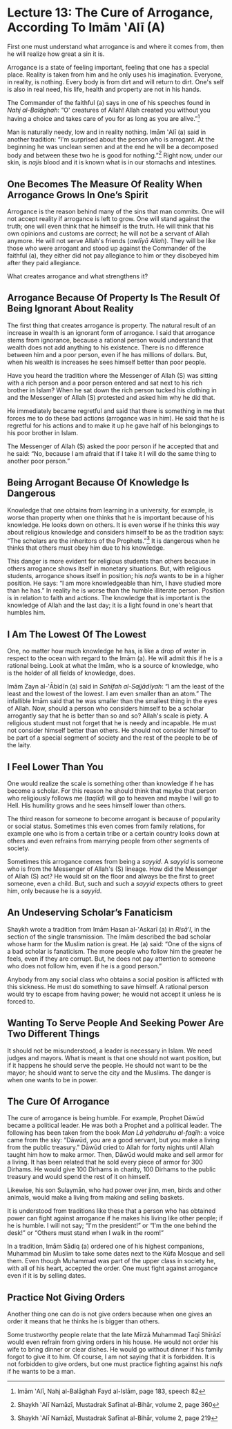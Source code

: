 Lecture 13: The Cure of Arrogance, According To Imām ‛Alī (A)
=============================================================

First one must understand what arrogance is and where it comes from,
then he will realize how great a sin it is.

Arrogance is a state of feeling important, feeling that one has a
special place. Reality is taken from him and he only uses his
imagination. Everyone, in reality, is nothing. Every body is from dirt
and will return to dirt. One's self is also in real need, his life,
health and property are not in his hands.

The Commander of the faithful (a) says in one of his speeches found in
*Nahj al-Balāghah*: “O' creatures of Allah! Allah created you without
you having a choice and takes care of you for as long as you are
alive.”[^1]

Man is naturally needy, low and in reality nothing. Imām ‛Alī (a) said
in another tradition: “I'm surprised about the person who is arrogant.
At the beginning he was unclean semen and at the end he will be a
decomposed body and between these two he is good for nothing.”[^2] Right
now, under our skin, is *najis* blood and it is known what is in our
stomachs and intestines.

One Becomes The Measure Of Reality When Arrogance Grows In One’s Spirit
-----------------------------------------------------------------------

Arrogance is the reason behind many of the sins that man commits. One
will not accept reality if arrogance is left to grow. One will stand
against the truth; one will even think that he himself is the truth. He
will think that his own opinions and customs are correct; he will not be
a servant of Allah anymore. He will not serve Allah's friends (*awlīyā
Allah*). They will be like those who were arrogant and stood up against
the Commander of the faithful (a), they either did not pay allegiance to
him or they disobeyed him after they paid allegiance.

What creates arrogance and what strengthens it?

Arrogance Because Of Property Is The Result Of Being Ignorant About Reality
---------------------------------------------------------------------------

The first thing that creates arrogance is property. The natural result
of an increase in wealth is an ignorant form of arrogance. I said that
arrogance stems from ignorance, because a rational person would
understand that wealth does not add anything to his existence. There is
no difference between him and a poor person, even if he has millions of
dollars. But, when his wealth is increases he sees himself better than
poor people.

Have you heard the tradition where the Messenger of Allah (S) was
sitting with a rich person and a poor person entered and sat next to his
rich brother in Islam? When he sat down the rich person tucked his
clothing in and the Messenger of Allah (S) protested and asked him why
he did that.

He immediately became regretful and said that there is something in me
that forces me to do these bad actions (arrogance was in him). He said
that he is regretful for his actions and to make it up he gave half of
his belongings to his poor brother in Islam.

The Messenger of Allah (S) asked the poor person if he accepted that and
he said: “No, because I am afraid that if I take it I will do the same
thing to another poor person.”

Being Arrogant Because Of Knowledge Is Dangerous
------------------------------------------------

Knowledge that one obtains from learning in a university, for example,
is worse than property when one thinks that he is important because of
his knowledge. He looks down on others. It is even worse if he thinks
this way about religious knowledge and considers himself to be as the
tradition says: “The scholars are the inheritors of the Prophets.”[^3]
It is dangerous when he thinks that others must obey him due to his
knowledge.

This danger is more evident for religious students than others because
in others arrogance shows itself in monetary situations. But, with
religious students, arrogance shows itself in position; his *nafs* wants
to be in a higher position. He says: “I am more knowledgeable than him,
I have studied more than he has.” In reality he is worse than the humble
illiterate person. Position is in relation to faith and actions. The
knowledge that is important is the knowledge of Allah and the last day;
it is a light found in one's heart that humbles him.

I Am The Lowest Of The Lowest
-----------------------------

One, no matter how much knowledge he has, is like a drop of water in
respect to the ocean with regard to the Imām (a). He will admit this if
he is a rational being. Look at what the Imām, who is a source of
knowledge, who is the holder of all fields of knowledge, does.

Imām Zayn al-‛Ābidīn (a) said in *Sahīfah al-Sajjādīyah*: “I am the
least of the least and the lowest of the lowest. I am even smaller than
an atom.” The infallible Imām said that he was smaller than the smallest
thing in the eyes of Allah. Now, should a person who considers himself
to be a scholar arrogantly say that he is better than so and so? Allah's
scale is piety. A religious student must not forget that he is needy and
incapable. He must not consider himself better than others. He should
not consider himself to be part of a special segment of society and the
rest of the people to be of the laity.

I Feel Lower Than You
---------------------

One would realize the scale is something other than knowledge if he has
become a scholar. For this reason he should think that maybe that person
who religiously follows me (*taqlīd*) will go to heaven and maybe I will
go to Hell. His humility grows and he sees himself lower than others.

The third reason for someone to become arrogant is because of popularity
or social status. Sometimes this even comes from family relations, for
example one who is from a certain tribe or a certain country looks down
at others and even refrains from marrying people from other segments of
society.

Sometimes this arrogance comes from being a *sayyid*. A *sayyid* is
someone who is from the Messenger of Allah's (S) lineage. How did the
Messenger of Allah (S) act? He would sit on the floor and always be the
first to greet someone, even a child. But, such and such a *sayyid*
expects others to greet him, only because he is a *sayyid*.

An Undeserving Scholar’s Fanaticism
-----------------------------------

Shaykh wrote a tradition from Imām Hasan al-‛Askarī (a) in *Risā'l*, in
the section of the single transmission. The Imām described the bad
scholar whose harm for the Muslim nation is great. He (a) said: “One of
the signs of a bad scholar is fanaticism. The more people who follow him
the greater he feels, even if they are corrupt. But, he does not pay
attention to someone who does not follow him, even if he is a good
person.”

Anybody from any social class who obtains a social position is afflicted
with this sickness. He must do something to save himself. A rational
person would try to escape from having power; he would not accept it
unless he is forced to.

Wanting To Serve People And Seeking Power Are Two Different Things
------------------------------------------------------------------

It should not be misunderstood, a leader is necessary in Islam. We need
judges and mayors. What is meant is that one should not want position,
but if it happens he should serve the people. He should not want to be
the mayor; he should want to serve the city and the Muslims. The danger
is when one wants to be in power.

The Cure Of Arrogance
---------------------

The cure of arrogance is being humble. For example, Prophet Dāwūd became
a political leader. He was both a Prophet and a political leader. The
following has been taken from the book *Man* *Lā yahdaruhu al-faqīh*: a
voice came from the sky: “Dāwūd, you are a good servant, but you make a
living from the public treasury.” Dāwūd cried to Allah for forty nights
until Allah taught him how to make armor. Then, Dāwūd would make and
sell armor for a living. It has been related that he sold every piece of
armor for 300 Dirhams. He would give 100 Dirhams in charity, 100 Dirhams
to the public treasury and would spend the rest of it on himself.

Likewise, his son Sulaymān, who had power over jinn, men, birds and
other animals, would make a living from making and selling baskets.

It is understood from traditions like these that a person who has
obtained power can fight against arrogance if he makes his living like
other people; if he is humble. I will not say; “I'm the president!” or
“I'm the one behind the desk!” or “Others must stand when I walk in the
room!”

In a tradition, Imām Sādiq (a) ordered one of his highest companions,
Muhammad bin Muslim to take some dates next to the Kūfa Mosque and sell
them. Even though Muhammad was part of the upper class in society he,
with all of his heart, accepted the order. One must fight against
arrogance even if it is by selling dates.

Practice Not Giving Orders
--------------------------

Another thing one can do is not give orders because when one gives an
order it means that he thinks he is bigger than others.

Some trustworthy people relate that the late Mīrzā Muhammad Taqī Shīrāzī
would even refrain from giving orders in his house. He would not order
his wife to bring dinner or clear dishes. He would go without dinner if
his family forgot to give it to him. Of course, I am not saying that it
is forbidden. It is not forbidden to give orders, but one must practice
fighting against his *nafs* if he wants to be a man.

[^1]: Imām ‛Alī, Nahj al-Balāghah Fayd al-Islām, page 183, speech 82

[^2]: Shaykh ‛Alī Namāzī, Mustadrak Safīnat al-Bihār, volume 2, page 360

[^3]: Shaykh ‛Alī Namāzī, Mustadrak Safīnat al-Bihār, volume 2, page 219


